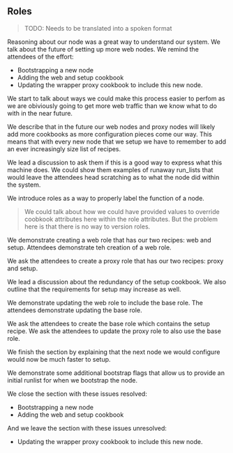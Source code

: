 ## Roles

> TODO: Needs to be translated into a spoken format

Reasoning about our node was a great way to understand our system. We talk about the future of setting up more web nodes. We remind the attendees of the effort:

* Bootstrapping a new node
* Adding the web and setup cookbook
* Updating the wrapper proxy cookbook to include this new node.

We start to talk about ways we could make this process easier to perfom as we are obiviously going to get more web traffic than we know what to do with in the near future.

We describe that in the future our web nodes and proxy nodes will likely add more cookbooks as more configuration pieces come our way. This means that with every new node that we setup we have to remember to add an ever increasingly size list of recipes.

We lead a discussion to ask them if this is a good way to express what this machine does. We could show them examples of runaway run_lists that would leave the attendees head scratching as to what the node did within the system.

We introduce roles as a way to properly label the function of a node.

> We could talk about how we could have provided values to override coobkook attributes here within the role attributes. But the problem here is that there is no way to version roles.

We demonstrate creating a web role that has our two recipes: web and setup. Attendees demonstrate teh creation of a web role.

We ask the attendees to create a proxy role that has our two recipes: proxy and setup.

We lead a discussion about the redundancy of the setup cookbook. We also outline that the requirements for setup may increase as well.

We demonstrate updating the web role to include the base role. The attendees demonstrate updating the base role.

We ask the attendees to create the base role which contains the setup recipe. We ask the attendees to update the proxy role to also use the base role.

We finish the section by explaining that the next node we would configure would now be much faster to setup.

We demonstrate some additional bootstrap flags that allow us to provide an initial runlist for when we bootstrap the node.

We close the section with these issues resolved:

* Bootstrapping a new node
* Adding the web and setup cookbook

And we leave the section with these issues unresolved:

* Updating the wrapper proxy cookbook to include this new node.